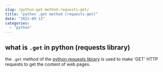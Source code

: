 ```yaml
---
slug: /python-get-method-requests-get/
title: "python .get method (requests.get)"
date: "2022-09-13"
categories: 
  - "python"
---
```


## what is `.get` in python (requests library)

the `.get` method of the [python requests library](https://devinschumacher.com/wp-admin/post.php?post=45644&action=edit) is used to make 'GET' HTTP requests to get the content of web pages.
